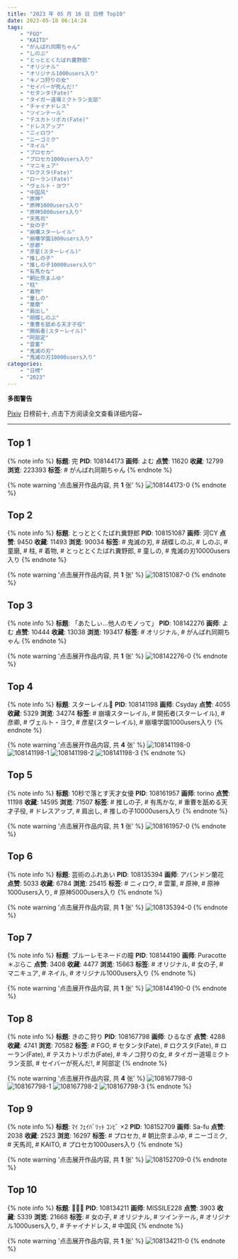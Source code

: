 ```yaml
---
title: "2023 年 05 月 16 日 日榜 Top10"
date: 2023-05-18 06:14:24
tags:
    - "FGO"
    - "KAITO"
    - "がんばれ同期ちゃん"
    - "しのぶ"
    - "とっととくたばれ糞野郎"
    - "オリジナル"
    - "オリジナル1000users入り"
    - "キノコ狩りの女"
    - "セイバーが死んだ!"
    - "セタンタ(Fate)"
    - "タイガー道場ミクトラン支部"
    - "チャイナドレス"
    - "ツインテール"
    - "テスカトリポカ(Fate)"
    - "ドレスアップ"
    - "ニィロウ"
    - "ニーゴミク"
    - "ネイル"
    - "プロセカ"
    - "プロセカ1000users入り"
    - "マニキュア"
    - "ロクスタ(Fate)"
    - "ローラン(Fate)"
    - "ヴェルト・ヨウ"
    - "中国风"
    - "原神"
    - "原神1000users入り"
    - "原神5000users入り"
    - "天馬司"
    - "女の子"
    - "崩壊スターレイル"
    - "崩壊学園1000users入り"
    - "彦卿"
    - "彦星(スターレイル)"
    - "推しの子"
    - "推しの子10000users入り"
    - "有馬かな"
    - "朝比奈まふゆ"
    - "柱"
    - "着物"
    - "童しの"
    - "童磨"
    - "肩出し"
    - "胡蝶しのぶ"
    - "重曹を舐める天才子役"
    - "開拓者(スターレイル)"
    - "阿部定"
    - "雲菫"
    - "鬼滅の刃"
    - "鬼滅の刃10000users入り"
categories:
    - "日榜"
    - "2023"
---
```


<i class="fa fa-triangle-exclamation"></i>**多图警告**<i class="fa fa-triangle-exclamation"></i>

[Pixiv](https://www.pixiv.net/) 日榜前十, 点击下方阅读全文查看详细内容~

<!-- more -->

---

## Top 1

{% note info %}
**标题**: 完
**PID**: 108144173 **画师**: よむ
**点赞**: 11620 **收藏**: 12799 **浏览**: 223393
**标签**: # がんばれ同期ちゃん
{% endnote %}

{% note warning '点击展开作品内容, 共 **1** 张' %}
![108144173-0](https://i.pixiv.re/img-original/img/2023/05/15/10/45/45/108144173_p0.png)
{% endnote %}

## Top 2

{% note info %}
**标题**: とっととくたばれ糞野郎
**PID**: 108151087 **画师**: 河CY
**点赞**: 9450 **收藏**: 11493 **浏览**: 90034
**标签**: # 鬼滅の刃, # 胡蝶しのぶ, # しのぶ, # 童磨, # 柱, # 着物, # とっととくたばれ糞野郎, # 童しの, # 鬼滅の刃10000users入り
{% endnote %}

{% note warning '点击展开作品内容, 共 **1** 张' %}
![108151087-0](https://i.pixiv.re/img-original/img/2023/05/15/17/59/39/108151087_p0.jpg)
{% endnote %}

## Top 3

{% note info %}
**标题**: 「あたしぃ…他人のモノって」
**PID**: 108142276 **画师**: よむ
**点赞**: 10444 **收藏**: 13038 **浏览**: 193417
**标签**: # オリジナル, # がんばれ同期ちゃん
{% endnote %}

{% note warning '点击展开作品内容, 共 **1** 张' %}
![108142276-0](https://i.pixiv.re/img-original/img/2023/05/15/08/03/24/108142276_p0.png)
{% endnote %}

## Top 4

{% note info %}
**标题**: スターレイル💫
**PID**: 108141198 **画师**: Csyday
**点赞**: 4055 **收藏**: 5329 **浏览**: 34274
**标签**: # 崩壊スターレイル, # 開拓者(スターレイル), # 彦卿, # ヴェルト・ヨウ, # 彦星(スターレイル), # 崩壊学園1000users入り
{% endnote %}

{% note warning '点击展开作品内容, 共 **4** 张' %}
![108141198-0](https://i.pixiv.re/img-original/img/2023/05/15/06/40/52/108141198_p0.png)
![108141198-1](https://i.pixiv.re/img-original/img/2023/05/15/06/40/52/108141198_p1.png)
![108141198-2](https://i.pixiv.re/img-original/img/2023/05/15/06/40/52/108141198_p2.png)
![108141198-3](https://i.pixiv.re/img-original/img/2023/05/15/06/40/52/108141198_p3.png)
{% endnote %}

## Top 5

{% note info %}
**标题**: 10秒で落とす天才女優
**PID**: 108161957 **画师**: torino
**点赞**: 11198 **收藏**: 14595 **浏览**: 71507
**标签**: # 推しの子, # 有馬かな, # 重曹を舐める天才子役, # ドレスアップ, # 肩出し, # 推しの子10000users入り
{% endnote %}

{% note warning '点击展开作品内容, 共 **1** 张' %}
![108161957-0](https://i.pixiv.re/img-original/img/2023/05/16/00/00/33/108161957_p0.jpg)
{% endnote %}

## Top 6

{% note info %}
**标题**: 芸術のふれあい
**PID**: 108135394 **画师**: アバンドン蘭花
**点赞**: 5033 **收藏**: 6784 **浏览**: 25415
**标签**: # ニィロウ, # 雲菫, # 原神, # 原神1000users入り, # 原神5000users入り
{% endnote %}

{% note warning '点击展开作品内容, 共 **1** 张' %}
![108135394-0](https://i.pixiv.re/img-original/img/2023/05/15/00/29/02/108135394_p0.png)
{% endnote %}

## Top 7

{% note info %}
**标题**: ブルーレモネードの瞳
**PID**: 108144190 **画师**: Puracotte＊ぷらこ
**点赞**: 3408 **收藏**: 4477 **浏览**: 15663
**标签**: # オリジナル, # 女の子, # マニキュア, # ネイル, # オリジナル1000users入り
{% endnote %}

{% note warning '点击展开作品内容, 共 **1** 张' %}
![108144190-0](https://i.pixiv.re/img-original/img/2023/05/15/10/46/35/108144190_p0.jpg)
{% endnote %}

## Top 8

{% note info %}
**标题**: きのこ狩り
**PID**: 108167798 **画师**: ひるなぎ
**点赞**: 4288 **收藏**: 4741 **浏览**: 70582
**标签**: # FGO, # セタンタ(Fate), # ロクスタ(Fate), # ローラン(Fate), # テスカトリポカ(Fate), # キノコ狩りの女, # タイガー道場ミクトラン支部, # セイバーが死んだ!, # 阿部定
{% endnote %}

{% note warning '点击展开作品内容, 共 **4** 张' %}
![108167798-0](https://i.pixiv.re/img-original/img/2023/05/16/06/00/05/108167798_p0.jpg)
![108167798-1](https://i.pixiv.re/img-original/img/2023/05/16/06/00/05/108167798_p1.jpg)
![108167798-2](https://i.pixiv.re/img-original/img/2023/05/16/06/00/05/108167798_p2.jpg)
![108167798-3](https://i.pixiv.re/img-original/img/2023/05/16/06/00/05/108167798_p3.jpg)
{% endnote %}

## Top 9

{% note info %}
**标题**: ﾏｲ ﾌｪｲﾊﾞﾘｯﾄ ｺﾝﾋﾞ ×2
**PID**: 108152709 **画师**: Sa-fu
**点赞**: 2038 **收藏**: 2523 **浏览**: 16297
**标签**: # プロセカ, # 朝比奈まふゆ, # ニーゴミク, # 天馬司, # KAITO, # プロセカ1000users入り
{% endnote %}

{% note warning '点击展开作品内容, 共 **1** 张' %}
![108152709-0](https://i.pixiv.re/img-original/img/2023/05/15/19/05/50/108152709_p0.jpg)
{% endnote %}

## Top 10

{% note info %}
**标题**: 🌸🌸🌸
**PID**: 108134211 **画师**: MISSILE228
**点赞**: 3903 **收藏**: 5339 **浏览**: 21668
**标签**: # 女の子, # オリジナル, # ツインテール, # オリジナル1000users入り, # チャイナドレス, # 中国风
{% endnote %}

{% note warning '点击展开作品内容, 共 **1** 张' %}
![108134211-0](https://i.pixiv.re/img-original/img/2023/05/15/00/01/34/108134211_p0.jpg)
{% endnote %}
